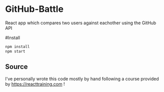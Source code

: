 # GitHub-Battle
React app which compares two users against eachother using the GitHub API

#Install
```javascript
npm install
npm start
```

## Source
I've personally wrote this code mostly by hand following a course provided by https://reacttraining.com ! 

